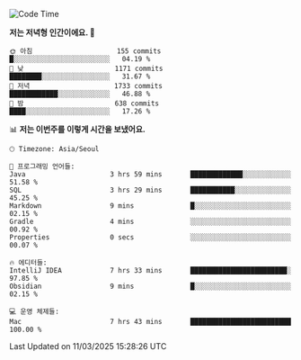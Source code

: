   <!--START_SECTION:waka-->
![Code Time](http://img.shields.io/badge/Code%20Time-515%20hrs%2050%20mins-blue)

**저는 저녁형 인간이에요. 🦉** 

```text
🌞 아침                     155 commits         █░░░░░░░░░░░░░░░░░░░░░░░░   04.19 % 
🌆 낮　                     1171 commits        ████████░░░░░░░░░░░░░░░░░   31.67 % 
🌃 저녁                     1733 commits        ████████████░░░░░░░░░░░░░   46.88 % 
🌙 밤　                     638 commits         ████░░░░░░░░░░░░░░░░░░░░░   17.26 % 
```


📊 **저는 이번주를 이렇게 시간을 보냈어요.** 

```text
🕑︎ Timezone: Asia/Seoul

💬 프로그래밍 언어들: 
Java                     3 hrs 59 mins       █████████████░░░░░░░░░░░░   51.58 % 
SQL                      3 hrs 29 mins       ███████████░░░░░░░░░░░░░░   45.25 % 
Markdown                 9 mins              █░░░░░░░░░░░░░░░░░░░░░░░░   02.15 % 
Gradle                   4 mins              ░░░░░░░░░░░░░░░░░░░░░░░░░   00.92 % 
Properties               0 secs              ░░░░░░░░░░░░░░░░░░░░░░░░░   00.07 % 

🔥 에디터들: 
IntelliJ IDEA            7 hrs 33 mins       ████████████████████████░   97.85 % 
Obsidian                 9 mins              █░░░░░░░░░░░░░░░░░░░░░░░░   02.15 % 

💻 운영 체제들: 
Mac                      7 hrs 43 mins       █████████████████████████   100.00 % 
```


 Last Updated on 11/03/2025 15:28:26 UTC
<!--END_SECTION:waka-->
